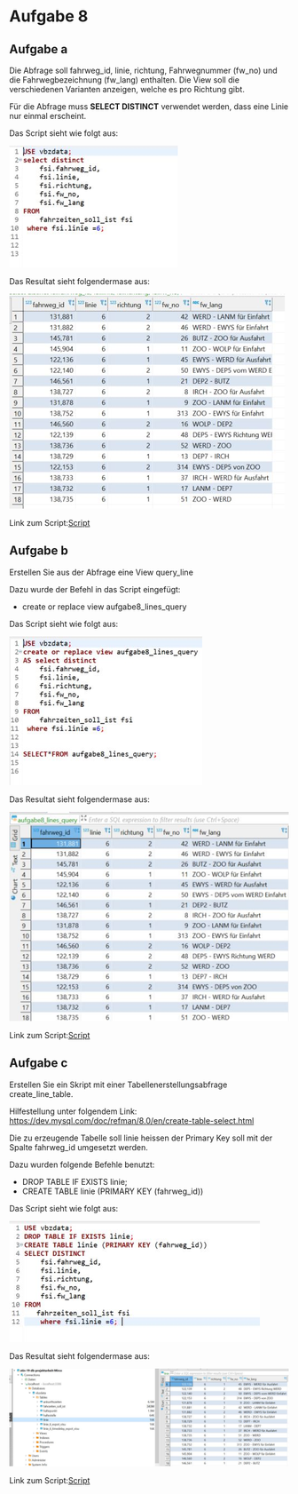 # Aufgabe 8
## Aufgabe a
Die Abfrage soll  fahrweg_id, linie, richtung, Fahrwegnummer (fw_no) und die Fahrwegbezeichnung 
(fw_lang) enthalten. Die View soll die verschiedenen Varianten anzeigen, welche es pro Richtung gibt.

Für die Abfrage muss **SELECT DISTINCT** verwendet werden, dass eine Linie nur einmal erscheint.

Das Script sieht wie folgt aus:

![script](/Images/Aufgabe8/script8a.JPG)

Das Resultat sieht folgendermase aus:

![script](/Images/Aufgabe8/resultat8a.jpg)

Link zum Script:[Script](/Scripts/Aufgabe8/Aufgabe8a.sql)

## Aufgabe b
Erstellen Sie aus der Abfrage eine View query_line 

Dazu wurde der Befehl in das Script eingefügt:
- create or replace view aufgabe8_lines_query

Das Script sieht wie folgt aus:

![script](/Images/Aufgabe8/script8b.JPG)

Das Resultat sieht folgendermase aus:

![script](/Images/Aufgabe8/resultat8b.JPG)

Link zum Script:[Script](/Scripts/Aufgabe8/Aufgabe8b.sql)

## Aufgabe c
Erstellen Sie ein Skript mit einer Tabellenerstellungsabfrage create_line_table. 

Hilfestellung unter folgendem Link: https://dev.mysql.com/doc/refman/8.0/en/create-table-select.html  

Die zu erzeugende Tabelle soll linie heissen der Primary Key soll mit der Spalte fahrweg_id umgesetzt werden.

Dazu wurden folgende Befehle benutzt:
- DROP TABLE IF EXISTS linie;
- CREATE TABLE linie (PRIMARY KEY (fahrweg_id))

Das Script sieht wie folgt aus:

![script](/Images/Aufgabe8/script8c.JPG)

Das Resultat sieht folgendermase aus:

![script](/Images/Aufgabe8/resultat8c.JPG)

Link zum Script:[Script](/Scripts/Aufgabe8/create_line_table.sql)